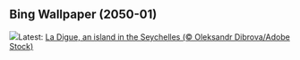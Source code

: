 ## Bing Wallpaper (2050-01)
![](https://www.bing.com/sa/simg/hpb/LaDigue_EN-CA1115245085_UHD.jpg?w=3840&w=1000)Latest: [La Digue, an island in the Seychelles (© Oleksandr Dibrova/Adobe Stock)](https://www.bing.com/sa/simg/hpb/LaDigue_EN-CA1115245085_UHD.jpg?w=3840)